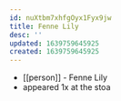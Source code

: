 ```yaml
---
id: nuXtbm7xhfgOyx1Fyx9jw
title: Fenne Lily
desc: ''
updated: 1639759645925
created: 1639759645925
---
```



- [[person]] - Fenne Lily
- appeared 1x at the stoa
